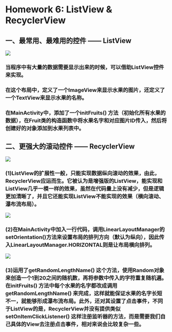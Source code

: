 # Homework 6: ListView & RecyclerView

## 一、最常用、最难用的控件 —— ListView

![](https://github.com/cwj609690575/2018118112_Android/blob/homework/Homework%206/PrintScreen/ListView.JPG)

### 当程序中有大量的数据需要显示出来的时候，可以借助ListView控件来实现。

### 在这个布局中，定义了一个ImageView来显示水果的图片，还定义了一个TextView来显示水果的名称。

### 在MainActivity中，添加了一个initFruits() 方法（初始化所有水果的数据），在Fruit类的构造函数中将水果名字和对应图片ID传入，然后将创建好的对象添加到水果列表中。

## 二、更强大的滚动控件 —— RecyclerView

![](https://github.com/cwj609690575/2018118112_Android/blob/homework/Homework%206/PrintScreen/RecyclerView1.JPG)

### (1)ListView的扩展性一般，只能实现数据纵向滚动的效果，由此，RecyclerView应运而生。它被认为是增强版的ListView，能实现和ListView几乎一模一样的效果，虽然在代码量上没有减少，但是逻辑更加清晰了，并且它还能实现ListView不能实现的效果（横向滚动、瀑布流布局）。

![](https://github.com/cwj609690575/2018118112_Android/blob/homework/Homework%206/PrintScreen/RecyclerView2.JPG)

### (2)在MainActivity中加入一行代码，调用LinearLayoutManager的setOrientation()方法来设置布局的排列方向（默认为纵向），因此传入LinearLayoutManager.HORIZONTAL则是让布局横向排列。

![](https://github.com/cwj609690575/2018118112_Android/blob/homework/Homework%206/PrintScreen/RecyclerView3.JPG)

### (3)运用了getRandomLengthName() 这个方法，使用Random对象来创造一个1到20之间的随机数，再将参数中传入的字符重复随机遍。在initFruits() 方法中每个水果的名字都改成调用getRandomLengthName() 来完成，这样就能保证水果的名字长短不一，就能够形成瀑布流布局。此外，还对其设置了点击事件，不同于ListView的是，RecyclerView并没有提供类似setOnItemClickListener() 这样注册监听器的方法，而是需要我们自己具体的View去注册点击事件，相对来说会比较复杂一些。